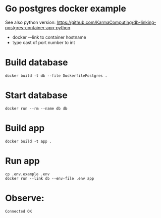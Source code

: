 # Go postgres docker example

See also python version: https://github.com/KarmaComputing/db-linking-postgres-container-app-python

- docker --link to container hostname
- type cast of port number to int

# Build database
```
docker build -t db --file DockerfilePostgres .
```

# Start database
```
docker run --rm --name db db
```
# Build app
```
docker build -t app .
```
# Run app
```
cp .env.example .env
docker run --link db --env-file .env app
```

# Observe:

```
Connected OK
```

